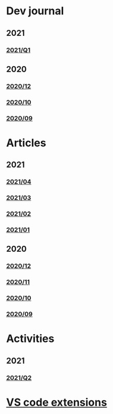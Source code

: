 # Dev journal

## 2021

### [2021/Q1](./_posts/dev/2021-02-04-dev-2021-02.md)

## 2020

### [2020/12](./_posts/dev/2020-12-02-dev-2020-12.md)

### [2020/10](./_posts/dev/2020-10-05-dev-2020-10.md)

### [2020/09](./_posts/dev/2020-09-21-dev-2020-09.md)

# Articles

## 2021

### [2021/04](./_posts/articles/2021-03-31-articles-2021-04.md)

### [2021/03](./_posts/articles/2021-03-01-articles-2021-03.md)

### [2021/02](./_posts/articles/2021-02-02-articles-2021-02.md)

### [2021/01](./_posts/articles/2021-01-03-articles-2021-01.md)

## 2020

### [2020/12](./_posts/articles/2020-12-01-articles-2020-12.md)

### [2020/11](./_posts/articles/2020-11-01-articles-2020-11.md)

### [2020/10](./_posts/articles/2020-10-04-articles-2020-10.md)

### [2020/09](./_posts/articles/2020-09-21-articles-2020-09.md)

# Activities

## 2021

### [2021/Q2](./_posts/activities/2021-04-05-activities-2021-04.md)

# [VS code extensions](vs-code-extensions.md)
